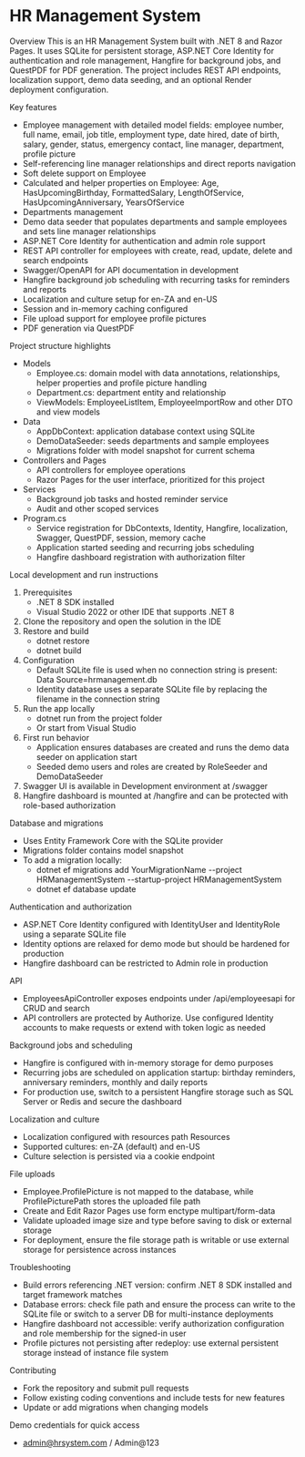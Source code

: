 # HR Management System

Overview
This is an HR Management System built with .NET 8 and Razor Pages. It uses SQLite for persistent storage, ASP.NET Core Identity for authentication and role management, Hangfire for background jobs, and QuestPDF for PDF generation. The project includes REST API endpoints, localization support, demo data seeding, and an optional Render deployment configuration.

Key features
- Employee management with detailed model fields: employee number, full name, email, job title, employment type, date hired, date of birth, salary, gender, status, emergency contact, line manager, department, profile picture
- Self-referencing line manager relationships and direct reports navigation
- Soft delete support on Employee
- Calculated and helper properties on Employee: Age, HasUpcomingBirthday, FormattedSalary, LengthOfService, HasUpcomingAnniversary, YearsOfService
- Departments management
- Demo data seeder that populates departments and sample employees and sets line manager relationships
- ASP.NET Core Identity for authentication and admin role support
- REST API controller for employees with create, read, update, delete and search endpoints
- Swagger/OpenAPI for API documentation in development
- Hangfire background job scheduling with recurring tasks for reminders and reports
- Localization and culture setup for en-ZA and en-US
- Session and in-memory caching configured
- File upload support for employee profile pictures
- PDF generation via QuestPDF

Project structure highlights
- Models
  - Employee.cs: domain model with data annotations, relationships, helper properties and profile picture handling
  - Department.cs: department entity and relationship
  - ViewModels: EmployeeListItem, EmployeeImportRow and other DTO and view models
- Data
  - AppDbContext: application database context using SQLite
  - DemoDataSeeder: seeds departments and sample employees
  - Migrations folder with model snapshot for current schema
- Controllers and Pages
  - API controllers for employee operations
  - Razor Pages for the user interface, prioritized for this project
- Services
  - Background job tasks and hosted reminder service
  - Audit and other scoped services
- Program.cs
  - Service registration for DbContexts, Identity, Hangfire, localization, Swagger, QuestPDF, session, memory cache
  - Application started seeding and recurring jobs scheduling
  - Hangfire dashboard registration with authorization filter

Local development and run instructions
1. Prerequisites
   - .NET 8 SDK installed
   - Visual Studio 2022 or other IDE that supports .NET 8
2. Clone the repository and open the solution in the IDE
3. Restore and build
   - dotnet restore
   - dotnet build
4. Configuration
   - Default SQLite file is used when no connection string is present: Data Source=hrmanagement.db
   - Identity database uses a separate SQLite file by replacing the filename in the connection string
5. Run the app locally
   - dotnet run from the project folder
   - Or start from Visual Studio
6. First run behavior
   - Application ensures databases are created and runs the demo data seeder on application start
   - Seeded demo users and roles are created by RoleSeeder and DemoDataSeeder
7. Swagger UI is available in Development environment at /swagger
8. Hangfire dashboard is mounted at /hangfire and can be protected with role-based authorization

Database and migrations
- Uses Entity Framework Core with the SQLite provider
- Migrations folder contains model snapshot
- To add a migration locally:
  - dotnet ef migrations add YourMigrationName --project HRManagementSystem --startup-project HRManagementSystem
  - dotnet ef database update

Authentication and authorization
- ASP.NET Core Identity configured with IdentityUser and IdentityRole using a separate SQLite file
- Identity options are relaxed for demo mode but should be hardened for production
- Hangfire dashboard can be restricted to Admin role in production

API
- EmployeesApiController exposes endpoints under /api/employeesapi for CRUD and search
- API controllers are protected by Authorize. Use configured Identity accounts to make requests or extend with token logic as needed

Background jobs and scheduling
- Hangfire is configured with in-memory storage for demo purposes
- Recurring jobs are scheduled on application startup: birthday reminders, anniversary reminders, monthly and daily reports
- For production use, switch to a persistent Hangfire storage such as SQL Server or Redis and secure the dashboard

Localization and culture
- Localization configured with resources path Resources
- Supported cultures: en-ZA (default) and en-US
- Culture selection is persisted via a cookie endpoint

File uploads
- Employee.ProfilePicture is not mapped to the database, while ProfilePicturePath stores the uploaded file path
- Create and Edit Razor Pages use form enctype multipart/form-data
- Validate uploaded image size and type before saving to disk or external storage
- For deployment, ensure the file storage path is writable or use external storage for persistence across instances

Troubleshooting
- Build errors referencing .NET version: confirm .NET 8 SDK installed and target framework matches
- Database errors: check file path and ensure the process can write to the SQLite file or switch to a server DB for multi-instance deployments
- Hangfire dashboard not accessible: verify authorization configuration and role membership for the signed-in user
- Profile pictures not persisting after redeploy: use external persistent storage instead of instance file system

Contributing
- Fork the repository and submit pull requests
- Follow existing coding conventions and include tests for new features
- Update or add migrations when changing models

Demo credentials for quick access
- admin@hrsystem.com / Admin@123

